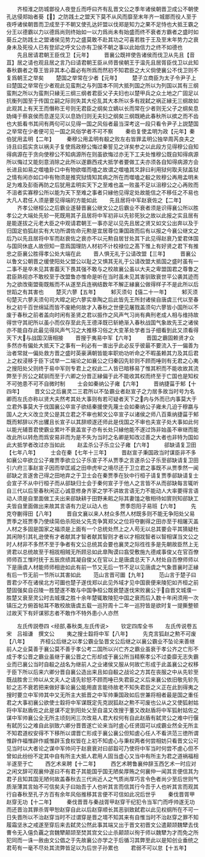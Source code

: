 <!-- { "loadSidebar": true } -->
　　齐桓淮之防城鄫役人夜登丘而呼曰齐有乱晋文公之季年诸侯朝晋卫成公不朝使孔达侵郑始者葵【】之防践土之盟天下莫不从风而靡至末年齐一城鄫而役人至于夜呼诸侯朝晋而卫成至于不朝又使孔达奸盟以伐郑是知力之果不足恃也大抵王霸之分王以德霸以力以德爲尚则终始如一以力爲尚未有始盛而终不衰者方霸者之盛时如葵丘之防践土之盟诸侯见势力之盛莫敢不赴其功之可喜若胜于王及至末年势力之衰身未及死役人已有登邱之呼文公亦有卫侯不朝之事以此始信力之终不如德也
　　先且居请君朝王臣伐卫【元年】
　　晋襄公既祥使告诸侯而伐卫从先且【音苴】居之请也观且居之言乃曰请君朝王臣从师晋侯朝王于温先且居胥臣伐卫以此知春秋霸者之尊王皆非其本心葢必有所爲而然初不知君臣之大义倘使襄公不伐卫则不复爲朝王之举矣
　　楚国之举常在少者【元年】
　　楚子立商臣为太子令尹子上曰楚国之举常在少者观此见蛮荆之与列国本不同大抵列国之所以为列国以其有三纲蛮荆之所以为蛮荆只縁无三纲三纲者君臣父子夫妇也以楚甲兵之众土地之广固足以抗衡列国至于传国立嗣之际则失其大伦乱其大本所以多有戕弑之祸正縁无三纲故如此观其上有天王而僭称王号则无君臣之纲矣立嫡以长而常在少者则无父子之纲矣息妫绳于蔡哀侯而息遂见灭以息妫归则无夫妇之纲矣三纲既絶此春秋所以摈之而不齿也大抵看书其间有两句可以见得一国之风俗者最当深考这一段只看令尹子上説楚国之举常在少者便可见一国之风俗学者不可不察
　　秦伯复使孟明为政【元年】秦伯犹用孟明【二年】
　　秦穆公用孟明有殽之败左右皆罪孟明公独举周芮良夫之诗且曰孤实贪以祸夫子复使爲政穆公悔过秦誓见之详矣参之以此段方见得穆公自知得病源在于贪向使穆公不知病源所在则虽欲悔过亦无下工夫处惟穆公既自知得病源所以悔过又能刻意消除之此所以遂霸西戎大抵学者要做工夫亦须各自知得病源方会长进且如易之噬嗑卦口中有物欲噬而嗑之故谓之噬嗑其爻辞曰利用狱何取夫狱盖狱之情有闲亦如口中有物须是推究狱情知其病之所在而噬嗑之殽之败穆公再用孟明未足为难及彭衙再防之后犹用孟明实天下之至难也盖一败虽不足以沮穆公之心再败而不沮者实寡穆公所以能为天下至难之事者只縁他见得定处故能信之不移任之不易也大凡人君任人须是要见得端的方能如此
　　先且居将中军赵衰佐之【二年】
　　齐孝公继桓公之后霸业遂替晋襄公继文公之后霸业不衰者须是识得襄公所以胜孝公之大端处先轸一死既用其子且居将中军初非以先轸死狄之故以此报之实且居有是能遂拔之元老大臣之中观请君朝王一事亦足以见先且居之贤又如文公出奔以及于归国定伯狐赵实有大功所谓佐命元勲是宜居尊位秉国政而后有以报之今襄公继文之后乃以先且居将中军而赵衰佐之衰亦不以元勲自居甘处其下此见得赵衰乃爱君体国与国同休底人故但知一意爲国理防人材初不计校禄位之髙下惟上有好贤之君下有推忠之臣襄公胜得孝公处大端在此
　　晋人惧无礼于公请改盟【三年】
　　晋襄公以鲁文公朝晋之缓使阳处父盟公以耻之又惧其无礼于公请改盟大抵国之盛时虽有一二事不是卒未见其害葢天下畏其强不敢与之校故襄公虽以大夫之卑盟国君之尊鲁之君臣熟视亦不敢校至于改盟鲁亦惟命是听在当时虽未见其害驯致衰世平公袭其迹而为之欲改衞盟衞既叛而不从遂至兵连祸结数年不解正縁襄公做得样子不是此所以后世蹈之有其害也
　　楚灭六蓼【五年】
　　邾灭须句【僖二十一年】
　　邾灭须句楚灭六蓼夫须句司大皡之祀六蓼实臯陶之后此皆先王所封诸侯自唐虞三代以至春秋之初千百世绵延而皆不废絶何故才入春秋之世便见屠戮盖须句六蓼皆小国所以不废于春秋之前者盖向时闲有圣贤之君以振作之风声气习尚有典刑老成人相与维持故得世守其祀所以虽小而仅存至此先王德泽既已斩絶渐入春秋战国气象故先王之诸侯亦不能自存此最见得风声气习之大推移习俗之大变革处学者当子细看到此又须看得天下大与战国汉唐相接
　　晋搜于夷易中军【六年】
　　晋国之霸固赖贤才众多然亦有偏处大抵天下之事有一利必有一害出乎此必反乎彼最不要流入于一偏善为治者常就一偏处救方晋之盛时英豪满朝皆能率职劝功听命之不暇虽赖其力及其后君上之权浸移于臣下试举一二端论之如襄公之归秦囚先轸则不顾而唾则有无君之心夷之搜阳处父则终于易中军则专君上之权此二人皆已暗移易了惟其积而不能收故其流弊至于厉公之弑驯而至于六卿之分晋正縁偏于此不能收其权而终至于亡国也是知权不可弛患不可不自微时制
　　士会如秦纳公子雍【六年】
　　晋纳捷菑于邾【十四年】
　　晋文公之后襄灵二三君所以不坠霸业者赵宣子之力居多故当时号为名卿而左氏亦称以贤大夫然考其处大事则有若可疑者天下之内与外而已内事莫大于立君外事莫大于伐国襄公卒宣子欲结秦援使先蔑士会如秦纳公子雍未几迫于穆嬴与国人之大义改立灵公是其立君之不审也邾文公卒宣子以诸侯之师八百乘纳捷菑于邾既而邾辞以齐出貜且长宣子以其辞顺遂还师此是伐国之不审也夫宣子处大事如此何以能光辅晋君使霸业累叶不衰盖宣子亦有长处只縁他能不遂过饰非始虽不审继而能改此所以转危而爲安易非而为是不失为当时之名卿是知改过善之大者也非特为国如此大抵学者改过亦当如此
　　赵孟杀公子乐立公子雍【六年】
　　郤缺请复卫田【七年八年】
　　士会在秦【七年十三年】
　　晋赵宣子秉国政当时谋臣非不多如襄公卒欲立公子雍贾季欲立公子乐宣子不从贾季之言遂杀公子乐至郤缺请复卫田引六府三事赵宣子因而举匡戚之田申虎牢之境尽还于卫立君之事既不从贾季然一闻郤缺之言遂舍己得之田地弃之于卫士会在秦贾季在狄中行桓子请复贾季郤缺请复士会宣子不从中行桓子而从郤缺归士会于秦何宣子于他人之言皆不从而郤缺每言辄听自三代以后至春秋闲正心诚意修身齐家之学不讲故言语无力不能动人大率要得言语动人须是自里面做工夫出来郤缺耕于田野耒耜之际其妻馌之敬相待如賔则知郤缺工夫皆自里面做出来故其言语有力足以动人也
　　贾季怨阳子易班【六年】
　　先克夺蒯得田【八年】
　　晋自文襄以来人材众多然人材既多则不能无争阳处父易贾季之班贾季乃使续简伯杀阳处父先克争箕郑父之位将夺蒯得之田亦至于相屠灭盖人材之多固是国家之福须是上面有一个总统处然上之人苟无以总其要会平其猜疑杜其闲隙引其礼逊使有才者献其才智者献其智则才者以才相戕智者以智相谋当文公之时人材非不多然不至于争者有文公总统其会要也襄灵之际徃徃多是先朝故臣然上无贤君以总统故至于相戕相贼无所顾忌如此臯陶谟曰翕受敷施九德咸事俊乂在官百僚师师百工惟时抚于五辰庶绩其凝自俊乂在官以上是唐虞总天下人材处自百僚师师以下是唐虞人材能师师相逊如此有前一节又无后一节不足以见唐虞之气象晋襄时正縁有后一节无前一节所以其害如此
　　范山言晋可圗【九年】
　　范山言于楚子曰晋君少不在诸侯北方可圗也楚子遂伐郑以此见外域才见中国衰便来陵犯如齐桓之前楚固强矣自召陵一胜楚遂不敢与中国争桓公既衰楚遂伐宋败襄公于自晋文城濮一胜楚又衰至灵公时去城濮之胜十余年楚辄敢陵犯中国之衰而后入数十年闲须用一次镇压之方俯首帖耳不敢校故唐虞五载一巡狩周十二年一巡狩皆是欲时复一提撕整顿过故天下有奸谋邪志者不敢作不特外患小人亦然














　　左氏传説卷四
<经部,春秋类,左氏传说>
　　钦定四库全书
　　左氏传说卷五　　　　　宋　吕祖谦　撰文公
　　夷之搜士縠将中军【八年】
　　先克言狐赵之勲不可废【八年】
　　齐桓公后继之以孝公霸业坠晋文公后继之以襄公霸业不坠论来善继前人之业莫善于襄公莫不善于孝公考二国所以兴亡齐之霸业虽衰于孝公齐之亡形不成于孝公晋之霸业虽继于襄公晋之亡形却成于襄公所当精察孝公不过委靡无志失霸业而已襄公当时自殽之战名为继前人之业诸侯又服从何故亡形成于此盖襄公之权移于臣下所以后来六卿分晋自襄公造出来且如自殽之战论之方其在丧服之中从先轸至既战胜舍三帅以从文夫人之请先轸怒不顾而唾已失君臣之义后来襄公依旧敬先轸先轸之志不衰若把来做好事论襄公能用直言能待故老不知失君臣之义正在此到得夷之搜时要立中军帅其中又无所主大抵晋之中军帅秉国政如后世兼将相者最是国之重任君之大事初襄公欲使士縠将中军谋既定先克説狐赵之勲不可废也公从之又使狐射姑将中军赵盾佐之此是谋不定到阳处父至自温又改搜于董又改赵盾将中军狐射姑佐之谋中军帅襄公全无所主顷刻闲三次改易人君大权何有自此赵盾有弑灵公之难中行偃有弑厉公之难自此驯致六卿分晋晋遂亡论来当时虗心任贤固可以成霸业然全无所主不知君道权安得不下移所以谓晋亡形成于襄公襄公但知虗心任人不看洪范三徳所谓惟辟作福惟辟作威惟辟玉食权皆在上初不知虗心与秉权两者何尝相妨只看晋文公可见当时以大者论之谋中军帅问于赵衰衰对曰郤縠可乃使将中军当时何尝不虗心但不曾如此纷纷不定其中自有所主大抵人君用人固当虚心又当中有所主为君之道祸福相半遂至于亡
　　西乞术来聘【十二年】
　　西乞术聘鲁襄仲辞玉西乞术一时应对之闲文辞可观襄仲遂曰不有君子其能国乎国无陋矣厚贿之何襄仲一闻其言便信其为君子且知其国无陋何故盖春秋去三代尚近人之气质尚厚巧言令色者尚少至后世则气质渐薄其言始不可信矣夫子曰始吾于人也听其言而信其行今吾于人也听其言而观其行自春秋至孔子方百有余年风俗推移其言便不可信如此况后世乎
　　秦伐晋胥甲赵穿无功【十二年】
　　秦伐晋晋与秦战胥甲赵穿干纪犯令当军门而呼帅遂无功而还晋治其罪杀胥甲恕赵穿自此以后赵穿顺长其恶驯致弑君以此见权纲所在不可一日失晋所以不治赵穿当时不过谓穿是晋之壻不知其来有自惟当时不治赵穿之罪不知履霜坚氷之戒遂至穿后来去弑灵公然此事其端又出于晋文初晋文公遣颠颉魏犫去伐曹令无入僖负覊之宫魏犫颠颉至焚其宫文公止杀颠颉以徇于师以魏犫为才而免之所犯同而一诛一赦由文公倡之于先故襄公亦学之于后循习其弊至此以是知创业垂统之君苟有一毫不尽处其流弊皆足以为后世子孙累也
　　君弱不可以怠【十五年】
